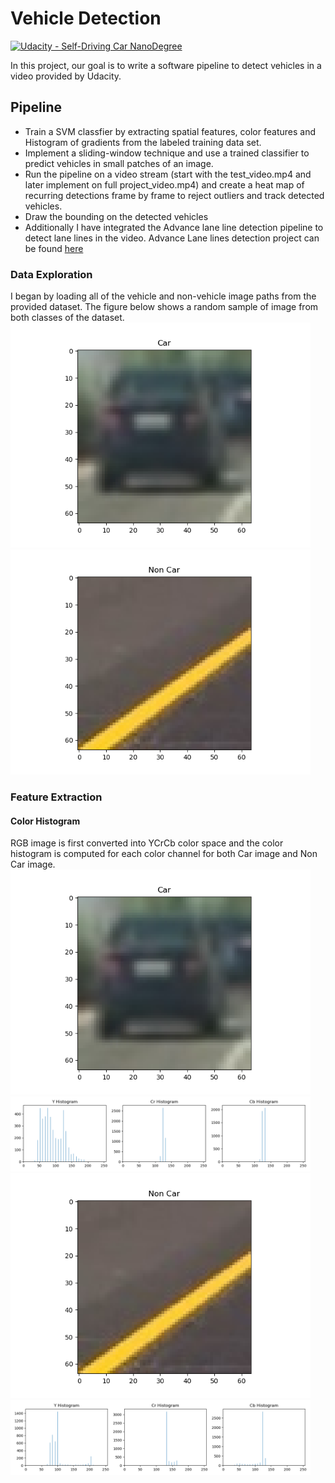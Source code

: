 # Vehicle Detection
[![Udacity - Self-Driving Car NanoDegree](https://s3.amazonaws.com/udacity-sdc/github/shield-carnd.svg)](http://www.udacity.com/drive)


In this project, our goal is to write a software pipeline to detect vehicles in a video provided by Udacity. 

## Pipeline
* Train a SVM classfier by extracting spatial features, color features and Histogram of gradients from the labeled training data set.
* Implement a sliding-window technique and use a trained classifier to predict vehicles in small patches of an image.
* Run the pipeline on a video stream (start with the test_video.mp4 and later implement on full project_video.mp4) and create a heat map 
  of recurring detections frame by frame to reject outliers and track detected vehicles.
* Draw the bounding on the detected vehicles
* Additionally I have integrated the Advance lane line detection pipeline to detect lane lines in the video. Advance Lane lines detection project can be found
  [here](https://github.com/akashchavan15/CarND-Advanced-Lane-Lines)
  
### Data Exploration
I began by loading all of the vehicle and non-vehicle image paths from the provided dataset. The figure below shows a random sample of image 
from both classes of the dataset. <br />
<img src="output_images/Car1.png" width="480" alt="Car" /> <img src="output_images/Not_Car1.png" width="480" alt="Non Car" />

### Feature Extraction
#### Color Histogram
RGB image is first converted into YCrCb color space and the color histogram is computed for each color channel for both Car image and Non Car image.  <br />
<img src="output_images/Car1.png" width="480" alt="Car" /> <img src="output_images/Car_Color_Hist.png" width="480" alt="Non Car" /> <br />
<img src="output_images/Not_Car1.png" width="480" alt="Non Car" /> <img src="output_images/Not_Car_Color_Hist.png" width="480" alt="Not_Car_Color_Hist" />
